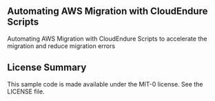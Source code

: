 ## Automating AWS Migration with CloudEndure Scripts

Automating AWS Migration with CloudEndure Scripts to accelerate the migration and reduce migration errors

## License Summary

This sample code is made available under the MIT-0 license. See the LICENSE file.
